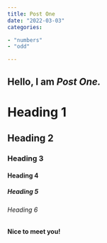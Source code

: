 ```yaml
---
title: Post One  
date: "2022-03-03"  
categories:

- "numbers"
- "odd"

---
```

 
Hello, I am _Post One._
--

# Heading 1
## Heading 2
### Heading 3
#### Heading 4
##### Heading 5
###### Heading 6

**Nice to meet you!**